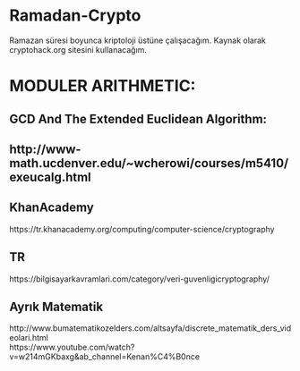 # Ramadan-Crypto
Ramazan süresi boyunca kriptoloji üstüne çalışacağım. Kaynak olarak cryptohack.org sitesini kullanacağım. 

<h1>MODULER ARITHMETIC:</h1>
<h2>GCD And The Extended Euclidean Algorithm:<h2>
http://www-math.ucdenver.edu/~wcherowi/courses/m5410/exeucalg.html

<h2>KhanAcademy</h2>
https://tr.khanacademy.org/computing/computer-science/cryptography

<h2>TR</h2>
https://bilgisayarkavramlari.com/category/veri-guvenligicryptography/

<h2>Ayrık Matematik</h2>
http://www.bumatematikozelders.com/altsayfa/discrete_matematik_ders_videolari.html<br>
https://www.youtube.com/watch?v=w214mGKbaxg&ab_channel=Kenan%C4%B0nce
